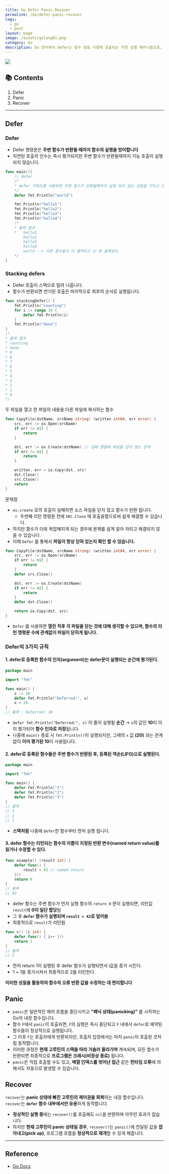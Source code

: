 ```yaml
---
title: Go Defer Panic Recover
permalink: /Go/defer-panic-recover
tags:
  - go
  - post
layout: page
image: /assets/golang01.png
category: Go
description: Go 언어에서 defer는 함수 종료 시점에 호출되는 지연 실행 메커니즘으로, 리소스 정리와 오류 처리에 유용하게 사용됩니다. panic은 예기치 못한 오류 상황에서 프로그램 흐름을 중단시키며, recover는 panic 상태에서도 흐름을 복구할 수 있도록 도와줍니다. 이 글에서는 defer의 평가 시점, 실행 순서, named return과의 관계를 다루고, panic과 recover를 활용한 예외 복구 패턴까지 실용적인 예제 중심으로 정리했습니다.
---
```


![](/assets/golang01.png)

## 📚 Contents

1. Defer
2. Panic
3. Recover

---

## Defer

### Defer

- Defer 명령문은 **주변 함수가 반환될 때까지 함수의 실행을 방어합니다** 
- 지연된 호출의 인수는 즉시 평가되지만 주변 함수가 반환될때까지 기능 호출이 실행되지 않습니다.

```go
func main(){
	// defer
	/*
	* defer 키워드를 사용하면 주변 함수가 반환될때까지 실행 되지 않는 성질을 가지고 있는것 같다.
	*/
	defer fmt.Println("world")

	fmt.Println("hello1")
	fmt.Println("hello2")
	fmt.Println("hello3")
	fmt.Println("hello4")
	/*
	* 출력 결과
	*	hello1
		hello2
		hello3
		hello4
		world --> 다른 함수들이 다 출력되고 난 후 출력된다.
	*/
}
```

### Stacking defers

- Defer 호출이 스택으로 밀려 나옵니다.
- 함수가 반환되면 연기된 호출은 마지막으로 최후의 순서로 실행됩니다.

```go
func stackingDefer() {
	fmt.Println("counting")
	for i := range 10 {
		defer fmt.Println(i)
	}
	fmt.Println("done")
}
/*
* 출력 결과
* counting
* done
* 9
* 8
* 7
* 6
* 5
* 4
* 3
* 2
* 1
* 0
*/
```

두 파일을 열고 한 파일의 내용을 다른 파일에 복사하는 함수

```go
func CopyFile(dstName, srcName string) (written int64, err error) {
    src, err := os.Open(srcName)
    if err != nil {
        return
    }

    dst, err := os.Create(dstName) // 실패 했을때 파일을 닫지 않는 문제
    if err != nil {
        return
    }

    written, err = io.Copy(dst, src)
    dst.Close()
    src.Close()
    return
}
```

문제점

- `os.create` 로의 호출이 실패하면 소스 파일을 닫지 않고 함수가 반환 됩니다.
	- 두번째 리턴 명령문 전에 `SRC.Close` 에 호출을함으로써 쉽게 해결할 수 있습니다.
- 하지만 함수가 더욱 복잡해지게 되는 경우에 문제를 쉽게 알아 차리고 해결되지 않을 수 있습니다.
- 이때 `Defer` 를 통해서 **파일이 항상 닫혀 있는지 확인 할 수 있습니다.** 

```go
func CopyFile(dstName, srcName string) (written int64, err error) {
    src, err := os.Open(srcName)
    if err != nil {
        return
    }
    defer src.Close()

    dst, err := os.Create(dstName)
    if err != nil {
        return
    }
    defer dst.Close()

    return io.Copy(dst, src)
}
```

- `Defer` 를 사용하면 **열린 직후 각 파일을 닫는 것에 대해 생각할 수 있으며, 함수의 리턴 명령문 수에 관계없이 파일이 닫히게 됩니다.** 

### Defer의 3가지 규칙

#### 1. defer로 등록한 함수의 인자(argument)는 defer문이 실행되는 순간에 평가된다.

```go
package main

import "fmt"

func main() {
    x := 10
    defer fmt.Println("Deferred:", x)
    x = 20
}
// 출력 : Deferred: 10
```

- `defer fmt.Println("Deferred:", x)` 이 줄이 실행될 **순간** → `x`의 값인 **10**이 이미 평가되어 **함수 인자로 저장**됩니다.
- 나중에 `main()` 종료 시 `fmt.Println()`이 실행되지만, 그때의 `x` 값 **(20)** 과는 관계없이 **이미 평가된 10**이 사용됩니다.

#### 2. defer로 등록된 함수들은 주변 함수가 반환된 후, 등록된 역순(LIFO)으로 실행된다.

```go
package main

import "fmt"

func main() {
    defer fmt.Println("1")
    defer fmt.Println("2")
    defer fmt.Println("3")
}
// 출력 
// 3
// 2
// 1
```

- **스택처럼** 나중에 `defer`한 함수부터 먼저 실행 됩니다.

#### 3. defer 함수는 리턴되는 함수의 이름이 지정된 반환 변수(named return value)를 읽거나 수정할 수 있다.

```go
func example() (result int) {
    defer func() {
        result = 42 // named return
    }()
    return 0
}
// 출력
// 42
```

- defer 함수는 주변 함수가 먼저 실행 함수의 `return 0` 문이 실행되면, 리턴값 `result`에 **0이 일단 할당**됨
- 그 후 **`defer` 함수가 실행되며 `result = 42`로 덮어씀**
- 최종적으로 `result`가 리턴됨

```go
func c() (i int) {
    defer func() { i++ }()
    return 1
}
// 출력
// 2
```

- 먼저 return 1이 실행된 후 defer 함수가 실행되면서 i값을 증가 시킨다.
- 1 + 1을 증가시켜서 최종적으로 2를 리턴한다.

**이러한 성질을 활용하여 함수의 오류 반환 값을 수정하는 데 편리합니다** 

## Panic

- `panic`은 일반적인 제어 흐름을 중단시키고 **"패닉 상태(panicking)"** 를 시작하는 Go의 내장 함수입니다.
- 함수 `F`에서 `panic`이 호출되면, `F`의 실행은 즉시 중단되고 `F` 내에서 `defer`로 예약된 함수들이 정상적으로 실행됩니다.
- 그 이후 `F`는 호출자에게 반환되지만, 호출자 입장에서는 마치 `panic`이 호출된 것처럼 동작합니다.
- 이러한 과정은 **현재 고루틴의 스택을 따라 거슬러 올라가며** 계속되며, 모든 함수가 반환되면 최종적으로 **프로그램은 크래시(비정상 종료)** 됩니다.
- `panic`은 직접 호출할 수도 있고, **배열 인덱스를 벗어난 접근** 같은 **런타임 오류**에 의해서도 자동으로 발생할 수 있습니다.

## Recover

`recover`는 **panic 상태에 빠진 고루틴의 제어권을 회복**하는 내장 함수입니다.  
`recover`는 **`defer` 함수 내부에서만 유용**하게 동작합니다.

- **정상적인 실행 중**에는 `recover()`를 호출해도 `nil`을 반환하며 아무런 효과가 없습니다.
- 하지만 **현재 고루틴이 panic 상태일 경우**, `recover()`는 `panic()`에 전달된 값을 **잡아내고(pick up)**, 프로그램 흐름을 **정상적으로 재개**할 수 있게 해줍니다.

---

## Reference

- [Go Docs](https://go.dev/doc/) 
